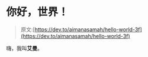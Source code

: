 # 你好，世界！

> 原文:[https://dev.to/aimanasamah/hello-world-3f](https://dev.to/aimanasamah/hello-world-3f)

嗨，我叫**艾曼**。